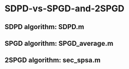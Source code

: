 # SDPD-vs-SPGD-and-2SPGD

## SDPD algorithm: SDPD.m
## SPGD algorithm: SPGD_average.m
## 2SPGD algorithm: sec_spsa.m
